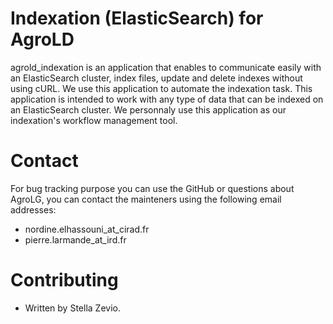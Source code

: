 # Indexation (ElasticSearch) for AgroLD

agrold_indexation is an application that enables to communicate easily with an ElasticSearch cluster, index files, update and delete indexes without using cURL. We use this application to automate the indexation task. This application is intended to work with any type of data that can be indexed on an ElasticSearch cluster. We personnaly use this application as our indexation's workflow management tool.

# Contact

For bug tracking purpose you can use the GitHub or questions about AgroLG, you can contact the mainteners using the following email addresses:

* nordine.elhassouni_at_cirad.fr
* pierre.larmande_at_ird.fr

# Contributing

* Written by Stella Zevio.
